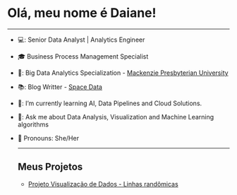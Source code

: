 
# Olá, meu nome é Daiane!

***

- 💻: Senior Data Analyst | Analytics Engineer
- 🎓 Business Process Management Specialist
- 🏫: Big Data Analytics Specialization - <a href= "https://www.mackenzie.br/en/universidade/meet-the-university/"> Mackenzie Presbyterian University </a> 
- 📚: Blog Writter - <a href= "https://spacedata.com.br/members/daiane-klein/posts/"> Space Data</a> 
- 🌱: I’m currently learning AI, Data Pipelines and Cloud Solutions.
- 💬: Ask me about Data Analysis, Visualization and Machine Learning algorithms
- 💬   Pronouns: She/Her

  ***

  ## Meus Projetos

  - [Projeto Visualização de Dados - Linhas randômicas](https://github.com/daianeklein-ds/projeto-analise-dados)
